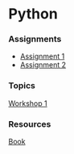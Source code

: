 # Python

### Assignments
- [Assignment 1](https://classroom.github.com/a/aMgvJ5PF)
- [Assignment 2](https://classroom.github.com/a/W2VZy2b8)

### Topics
[Workshop 1](./docs/workshop_1.md)

### Resources

[Book](https://1drv.ms/b/s!AmZJMrBsKhiOhYRVPpLvMd9uPuEcPA?e=cPGWPd)
